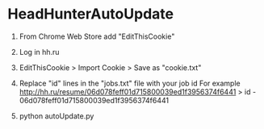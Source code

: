 HeadHunterAutoUpdate
====================

1. From Chrome Web Store add "EditThisCookie"
2. Log in hh.ru
3. EditThisCookie > Import Cookie > Save as "cookie.txt"

4. Replace "id" lines in the "jobs.txt" file with your job id 
For example http://hh.ru/resume/06d078feff01d715800039ed1f3956374f6441 > id - 06d078feff01d715800039ed1f3956374f6441

5. python autoUpdate.py
